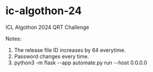 # ic-algothon-24
ICL Algothon 2024 QRT Challenge

Notes:
1. The release file ID increases by 64 everytime.
2. Password changes every time.
3. python3 -m flask --app automate.py run --host 0.0.0.0